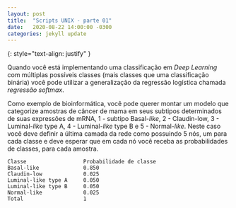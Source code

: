 ```yaml
---
layout: post
title:  "Scripts UNIX - parte 01"
date:   2020-08-22 14:00:00 -0300
categories: jekyll update
---
```

{: style="text-align: justify" }

Quando você está implementando uma classificação em *Deep Learning* com múltiplas possíveis classes (mais classes que uma classificação binária) você pode utilizar a generalização da regressão logística chamada *regressão softmax*. 

Como exemplo de bioinformática, você pode querer montar um modelo que categorize amostras de câncer de mama em seus subtipos determinados de suas expressões de mRNA, 1 - subtipo Basal-*like*, 2 - Claudin-low, 3 - Luminal-*like* type A, 4 - Luminal-*like* type B e 5 - Normal-*like*. Neste caso você deve definir a última camada da rede como possuindo 5 nós, um para cada classe e deve esperar que em cada nó você receba as probabilidades de classes, para cada amostra.

```
Classe                  Probabilidade de classe
Basal-like              0.850
Claudin-low             0.025
Luminal-like type A     0.050
Luminal-like type B     0.050
Normal-like             0.025
Total                   1
```
